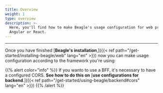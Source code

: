 ```yaml
---
title: Overview
weight: 1
type: overview
description: >-
  Here, you'll find how to make Beagle's usage configuration for web projects on
  Angular or React.
---
```


---

Once you have finished [**Beagle's installation**,]({{< ref path="/get-started/installing-beagle/web" lang="en" >}}) now you can make usage configuration according to the framework you're using:

{{% alert color="info" %}}
If you wanto to use a BFF, it's necessary to have a configured CORS. **See how to do this on** [**use configurations for backend**.]({{< ref path="/get-started/using-beagle/backend#cors" lang="en" >}})
{{% /alert %}}